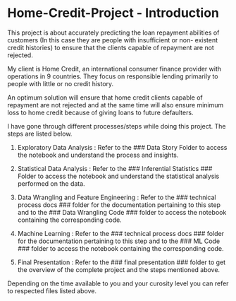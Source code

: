 # Home-Credit-Project - Introduction

This project is about accurately predicting the loan repayment abilities of customers (In this
case they are people with insufficient or non- existent credit histories) to ensure that the
clients capable of repayment are not rejected.

My client is Home Credit, an international consumer finance provider with operations in 9
countries. They focus on responsible lending primarily to people with little or no credit history.

An optimum solution will ensure that home credit clients capable of repayment are not
rejected and at the same time will also ensure minimum loss to home credit because of giving
loans to future defaulters.

I have gone through different processes/steps while doing this project. The steps are listed below.

1. Exploratory Data Analysis : Refer to the ### Data Story Folder to access the notebook and understand the process and insights.

2. Statistical Data Analysis : Refer to the ### Inferential Statistics ### Folder to access the notebook and understand the statistical analysis performed on the data.

3. Data Wrangling and Feature Engineering : Refer to the ### technical process docs ### folder for the documentation pertaining to this step and to the ### Data Wrangling Code ### folder 
                                             to access the notebook containing the corresponding code. 

4. Machine Learning : Refer to the ### technical process docs ### folder for the documentation pertaining to this step and to the ### ML Code ### folder to access 
                       the notebook containing the corresponding code. 
                                         
                                         
5. Final Presentation : Refer to the ### final presentation ### folder to get the overview of the complete project and the steps mentioned above. 



Depending on the time available to you and your curosity level you can refer to respected files listed above. 




